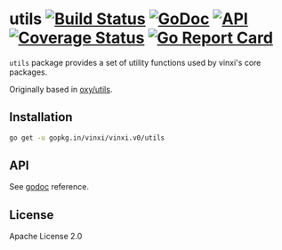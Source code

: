 # utils [![Build Status](https://travis-ci.org/vinxi/vinxi.png)](https://travis-ci.org/vinxi/vinxi) [![GoDoc](https://godoc.org/github.com/vinxi/vinxi?status.svg)](https://godoc.org/github.com/vinxi/vinxi) [![API](https://img.shields.io/badge/status-beta-green.svg?style=flat)](https://godoc.org/github.com/vinxi/vinxi) [![Coverage Status](https://coveralls.io/repos/github/vinxi/vinxi/badge.svg?branch=master)](https://coveralls.io/github/vinxi/vinxi?branch=master) [![Go Report Card](https://goreportcard.com/badge/github.com/vinxi/vinxi)](https://goreportcard.com/report/github.com/vinxi/vinxi)

`utils` package provides a set of utility functions used by vinxi's core packages.

Originally based in [oxy/utils](https://github.com/vulcand/oxy/master/tree/utils).

## Installation

```bash
go get -u gopkg.in/vinxi/vinxi.v0/utils
```

## API

See [godoc](https://godoc.org/github.com/vinxi/vinxi/utils) reference.

## License

Apache License 2.0
